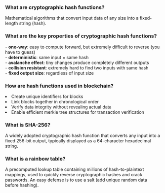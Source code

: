 ### What are cryptographic hash functions?&nbsp;<div></div>
Mathematical algorithms that convert input data of any size into a fixed-length string (hash).

### What are the key properties of cryptographic hash functions?
-&nbsp;<b>one-way</b>: easy to compute forward, but extremely difficult to reverse (you have to guess)<br>-&nbsp;<b>deterministic</b>: same input = same hash<br>-&nbsp;<b>avalanche effect</b>: tiny changes produce completely different outputs<br>-&nbsp;<b>collision resistant</b>:&nbsp;extremely hard to find two inputs with same hash<br>-&nbsp;<b>fixed output size</b>: regardless of input size

### How are hash functions used in blockchain?
<li>Create unique identifiers for blocks</li>
<li>Link blocks together in chronological order</li>
<li>Verify data integrity without revealing actual data</li>
<li>Enable efficient merkle tree structures for transaction verification</li>

### What is SHA-256?
A widely adopted cryptographic hash function&nbsp;that converts any input into a fixed 256-bit output, typically displayed as a 64-character hexadecimal string.

### What is a rainbow table?
A precomputed lookup table containing millions of hash-to-plaintext mappings, used to quickly reverse cryptographic hashes and crack passwords. An easy defense is to use a salt (add unique random data before hashing).